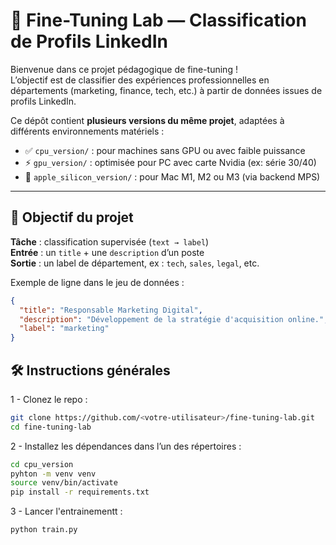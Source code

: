 # 🚀 Fine-Tuning Lab — Classification de Profils LinkedIn

Bienvenue dans ce projet pédagogique de fine-tuning !  
L’objectif est de classifier des expériences professionnelles en départements (marketing, finance, tech, etc.) à partir de données issues de profils LinkedIn.

Ce dépôt contient **plusieurs versions du même projet**, adaptées à différents environnements matériels :

- ✅ `cpu_version/` : pour machines sans GPU ou avec faible puissance
- ⚡ `gpu_version/` : optimisée pour PC avec carte Nvidia (ex: série 30/40)
- 🍎 `apple_silicon_version/` : pour Mac M1, M2 ou M3 (via backend MPS)

---

## 🧠 Objectif du projet

**Tâche** : classification supervisée (`text → label`)  
**Entrée** : un `title` + une `description` d’un poste  
**Sortie** : un label de département, ex : `tech`, `sales`, `legal`, etc.

Exemple de ligne dans le jeu de données :
```json
{
  "title": "Responsable Marketing Digital",
  "description": "Développement de la stratégie d'acquisition online.",
  "label": "marketing"
}
```

## 🛠️ Instructions générales

1 - Clonez le repo :

```bash
git clone https://github.com/<votre-utilisateur>/fine-tuning-lab.git
cd fine-tuning-lab
```

2 - Installez les dépendances dans l’un des répertoires :

```bash
cd cpu_version
pyhton -m venv venv
source venv/bin/activate
pip install -r requirements.txt
```

3 - Lancer l'entrainementt :

```bash
python train.py
```
